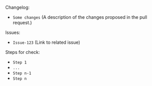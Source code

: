 Changelog:

- `Some changes` (A description of the changes proposed in the pull request.)

Issues:

- `Issue-123` (Link to related issue)

Steps for check:

- `Step 1`
- `...`
- `Step n-1`
- `Step n`
